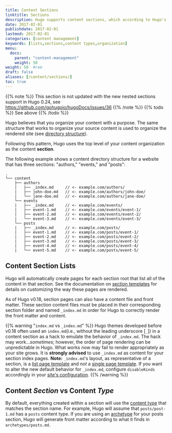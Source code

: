 ```yaml
---
title: Content Sections
linktitle: Sections
description: Hugo supports content sections, which according to Hugo's default behavior, will reflect the structure of the rendered website.
date: 2017-02-01
publishdate: 2017-02-01
lastmod: 2017-02-01
categories: [content management]
keywords: [lists,sections,content types,organization]
menu:
  docs:
    parent: "content-management"
    weight: 50
weight: 50	#rem
draft: false
aliases: [/content/sections/]
toc: true
---
```


{{% note %}}
This section is not updated with the new nested sections support in Hugo 0.24, see https://github.com/gohugoio/hugoDocs/issues/36
{{% /note %}}
{{% todo %}}
See above
{{% /todo %}}

Hugo believes that you organize your content with a purpose. The same structure that works to organize your source content is used to organize the rendered site (see [directory structure][]).

Following this pattern, Hugo uses the top level of your content organization as the content **section**.

The following example shows a content directory structure for a website that has three sections: "authors," "events," and "posts":

```
.
└── content
    ├── authors
    |   ├── _index.md     // <- example.com/authors/
    |   ├── john-doe.md   // <- example.com/authors/john-doe/
    |   └── jane-doe.md   // <- example.com/authors/jane-doe/
    └── events
    |   ├── _index.md     // <- example.com/events/
    |   ├── event-1.md    // <- example.com/events/event-1/
    |   ├── event-2.md    // <- example.com/events/event-2/
    |   └── event-3.md    // <- example.com/events/event-3/
    └── posts
    |   ├── _index.md     // <- example.com/posts/
    |   ├── event-1.md    // <- example.com/posts/event-1/
    |   ├── event-2.md    // <- example.com/posts/event-2/
    |   ├── event-3.md    // <- example.com/posts/event-3/
    |   ├── event-4.md    // <- example.com/posts/event-4/
    |   └── event-5.md    // <- example.com/posts/event-5/
```

## Content Section Lists

Hugo will automatically create pages for each section root that list all of the content in that section. See the documentation on [section templates][] for details on customizing the way these pages are rendered.

As of Hugo v0.18, section pages can also have a content file and front matter. These section content files must be placed in their corresponding section folder and named `_index.md` in order for Hugo to correctly render the front matter and content.

{{% warning "`index.md` vs `_index.md`" %}}
Hugo themes developed before v0.18 often used an `index.md`(i.e., without the leading underscore [`_`]) in a content section as a hack to emulate the behavior of `_index.md`. The hack may work...*sometimes*; however, the order of page rendering can be unpredictable in Hugo. What works now may fail to render appropriately as your site grows. It is **strongly advised** to use `_index.md` as content for your section index pages. **Note:** `_index.md`'s layout, as representative of a section, is a [list page template](/templates/section-templates/) and *not* a [single page template](/templates/single-page-templates/). If you want to alter the new default behavior for `_index.md`, configure `disableKinds` accordingly in your [site's configuration](/getting-started/configuration/).
{{% /warning %}}

## Content *Section* vs Content *Type*

By default, everything created within a section will use the [content type][] that matches the section name. For example, Hugo will assume that `posts/post-1.md` has a `posts` content type. If you are using an [archetype][] for your posts section, Hugo will generate front matter according to what it finds in `archetypes/posts.md`.

[archetype]: /content-management/archetypes/
[content type]: /content-management/types/
[directory structure]: /getting-started/directory-structure/
[section templates]: /templates/section-templates/


